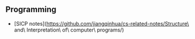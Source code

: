 ## Programming

- [SICP notes](https://github.com/jiangqinhua/cs-related-notes/Structure\ and\ Interpretation\ of\ computer\ programs/)

